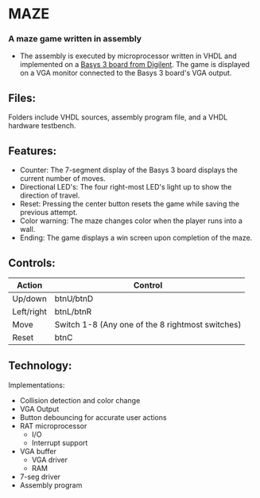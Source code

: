 MAZE
=========

### A maze game written in assembly 

- The assembly is executed by microprocessor written in VHDL and implemented on a [Basys 3 board from Digilent](https://www.xilinx.com/products/boards-and-kits/1-54wqge.html).
The game is displayed on a VGA monitor connected to the Basys 3 board's VGA output. 

## Files:

Folders include VHDL sources, assembly program file, and a VHDL hardware testbench. 

## Features:

- Counter: The 7-segment display of the Basys 3 board displays the current number of moves.
- Directional LED's: The four right-most LED's light up to show the direction of travel.
- Reset: Pressing the center button resets the game while saving the previous attempt.
- Color warning: The maze changes color when the player runs into a wall.
- Ending: The game displays a win screen upon completion of the maze.


## Controls:

Action | Control
------ | -----------
Up/down | btnU/btnD
Left/right | btnL/btnR
Move | Switch 1-8 (Any one of the 8 rightmost switches)
Reset | btnC


## Technology:

Implementations:

 - Collision detection and color change
 - VGA Output
 - Button debouncing for accurate user actions
 - RAT microprocessor     
    - I/O 
    - Interrupt support
 - VGA buffer
    - VGA driver
    - RAM 
 - 7-seg driver
 - Assembly program
